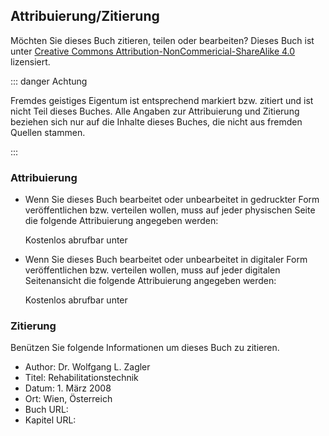 ## Attribuierung/Zitierung

Möchten Sie dieses Buch zitieren, teilen oder bearbeiten?
Dieses Buch ist unter [Creative Commons Attribution-NonCommericial-ShareAlike 4.0](https://creativecommons.org/licenses/by-nc-sa/4.0/) lizensiert.

::: danger Achtung

Fremdes geistiges Eigentum ist entsprechend markiert bzw. zitiert und ist nicht Teil dieses Buches.
Alle Angaben zur Attribuierung und Zitierung beziehen sich nur auf die Inhalte dieses Buches, die nicht aus fremden Quellen stammen.

:::

### Attribuierung

- Wenn Sie dieses Buch bearbeitet oder unbearbeitet in gedruckter Form veröffentlichen bzw. verteilen wollen, muss auf jeder physischen Seite die folgende Attribuierung angegeben werden:

  Kostenlos abrufbar unter <BookUrl/>

- Wenn Sie dieses Buch bearbeitet oder unbearbeitet in digitaler Form veröffentlichen bzw. verteilen wollen, muss auf jeder digitalen Seitenansicht die folgende Attribuierung angegeben werden:

  Kostenlos abrufbar unter <BookUrl/>

### Zitierung

Benützen Sie folgende Informationen um dieses Buch zu zitieren.

- Author: Dr. Wolfgang L. Zagler
- Titel: Rehabilitationstechnik
- Datum: 1. März 2008
- Ort: Wien, Österreich
- Buch URL: <BookUrl/>
- Kapitel URL: <ChapterUrl/>
